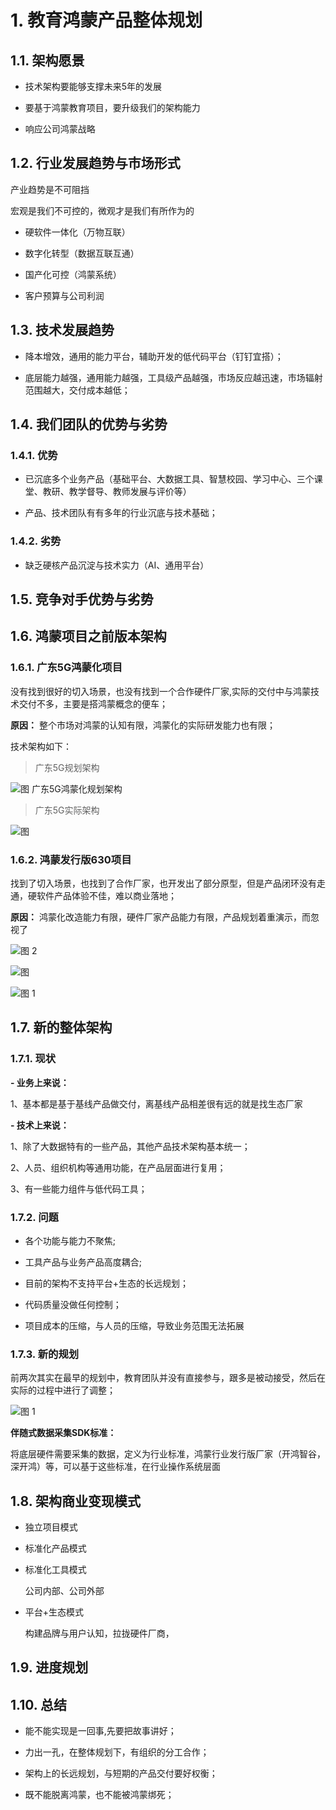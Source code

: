 # 1. 教育鸿蒙产品整体规划

## 1.1. 架构愿景

- 技术架构要能够支撑未来5年的发展

- 要基于鸿蒙教育项目，要升级我们的架构能力

- 响应公司鸿蒙战略

## 1.2. 行业发展趋势与市场形式

产业趋势是不可阻挡

宏观是我们不可控的，微观才是我们有所作为的

- 硬软件一体化（万物互联）
  
- 数字化转型（数据互联互通）
  
- 国产化可控（鸿蒙系统）
  
- 客户预算与公司利润

## 1.3. 技术发展趋势

- 降本增效，通用的能力平台，辅助开发的低代码平台（钉钉宜搭）；
  
- 底层能力越强，通用能力越强，工具级产品越强，市场反应越迅速，市场辐射范围越大，交付成本越低；

## 1.4. 我们团队的优势与劣势

### 1.4.1. 优势

- 已沉底多个业务产品（基础平台、大数据工具、智慧校园、学习中心、三个课堂、教研、教学督导、教师发展与评价等）
  
- 产品、技术团队有有多年的行业沉底与技术基础；

### 1.4.2. 劣势

- 缺乏硬核产品沉淀与技术实力（AI、通用平台）
  
## 1.5. 竞争对手优势与劣势

## 1.6. 鸿蒙项目之前版本架构

### 1.6.1. 广东5G鸿蒙化项目

没有找到很好的切入场景，也没有找到一个合作硬件厂家,实际的交付中与鸿蒙技术交付不多，主要是搭鸿蒙概念的便车；

**原因：** 整个市场对鸿蒙的认知有限，鸿蒙化的实际研发能力也有限；

技术架构如下：

> 广东5G规划架构

![图 广东5G鸿蒙化规划架构](../../images/8a6d28515a737e671342c762bfa5e4693e635f7c921e6517dad8e5d686cab068.png)  

> 广东5G实际架构

![图 ](../../images/920610ab6b4359be91942a475be4d067103dda0ea682753d4092914f059c1a84.png)  

### 1.6.2. 鸿蒙发行版630项目

找到了切入场景，也找到了合作厂家，也开发出了部分原型，但是产品闭环没有走通，硬软件产品体验不佳，难以商业落地；

**原因：** 鸿蒙化改造能力有限，硬件厂家产品能力有限，产品规划着重演示，而忽视了

![图 2](../../images/cd6a610ee02615c7b5e5b4c80d7afd21624a77a959586dc630d012bfe08900ec.png)  

![图 ](../../images/3c640a86d15c98e679efc294847fb306250634965e93541ad0f7244ceae7e904.png)  

![图 1](../../images/5354843ca94441d27d0e20120b25bafeb7837403ccaefe0f2a1775006a157cde.png)  

## 1.7. 新的整体架构

### 1.7.1. 现状

**- 业务上来说：**
  
  1、基本都是基于基线产品做交付，离基线产品相差很有远的就是找生态厂家
  
**- 技术上来说：**
  
  1、除了大数据特有的一些产品，其他产品技术架构基本统一；

  2、人员、组织机构等通用功能，在产品层面进行复用；

  3、有一些能力组件与低代码工具；

### 1.7.2. 问题

- 各个功能与能力不聚焦;
  
- 工具产品与业务产品高度耦合;
  
- 目前的架构不支持平台+生态的长远规划；
  
- 代码质量没做任何控制；
  
- 项目成本的压缩，与人员的压缩，导致业务范围无法拓展

### 1.7.3. 新的规划

前两次其实在最早的规划中，教育团队并没有直接参与，跟多是被动接受，然后在实际的过程中进行了调整；

![图 1](../../images/737fccbd38fd7aecf65ddedefb370de0577ac78a20103d496eeb1549ddf771f5.png)  

**伴随式数据采集SDK标准：**

将底层硬件需要采集的数据，定义为行业标准，鸿蒙行业发行版厂家（开鸿智谷，深开鸿）等，可以基于这些标准，在行业操作系统层面

<!-- ![图1](drawio/鸿蒙教育产品整体架构规划.drawio.svg) -->

## 1.8. 架构商业变现模式

- 独立项目模式
  
- 标准化产品模式
  
- 标准化工具模式
  
  公司内部、公司外部

- 平台+生态模式
  
  构建品牌与用户认知，拉拢硬件厂商，
  
## 1.9. 进度规划

## 1.10. 总结

- 能不能实现是一回事,先要把故事讲好；

- 力出一孔，在整体规划下，有组织的分工合作；
  
- 架构上的长远规划，与短期的产品交付要好权衡；
  
- 既不能脱离鸿蒙，也不能被鸿蒙绑死；
